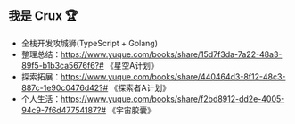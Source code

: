 ## 我是 Crux 🏆

- 全栈开发攻城狮(TypeScript + Golang)
- 整理总结：https://www.yuque.com/books/share/15d7f3da-7a22-48a3-89f5-b1b3ca5676f6?# 《星空A计划》
- 探索拓展：https://www.yuque.com/books/share/440464d3-8f12-48c3-887c-1e90c0476d42?# 《探索者A计划》
- 个人生活：https://www.yuque.com/books/share/f2bd8912-dd2e-4005-94c9-7f6d47754187?# 《宇宙胶囊》
